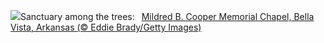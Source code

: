 ![](https://www.bing.com/th?id=OHR.CooperChapel_EN-US2412561000_UHD.jpg&w=1000)Sanctuary among the trees:&nbsp;&ensp;[Mildred B. Cooper Memorial Chapel, Bella Vista, Arkansas (© Eddie Brady/Getty Images)](https://www.bing.com/th?id=OHR.CooperChapel_EN-US2412561000_UHD.jpg)
<br><br/>
